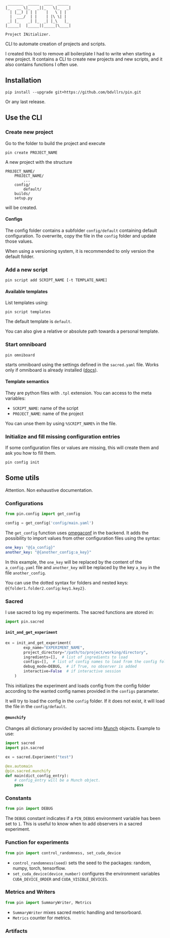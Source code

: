 ```
 _______  _____  ____  _____  
|_   __ \|_   _||_   \|_   _| 
  | |__) | | |    |   \ | |   
  |  ___/  | |    | |\ \| |   
 _| |_    _| |_  _| |_\   |_  
|_____|  |_____||_____|\____| 

Project INitializer.
```

CLI to automate creation of projects and scripts.

I created this tool to remove all boilerplate I had to write when
starting a new project. It contains a CLI to create new projects and 
new scripts, and it also contains functions I often use.

## Installation

```
pip install --upgrade git+https://github.com/bdvllrs/pin.git
```

Or any last release.

## Use the CLI

### Create new project

Go to the folder to build the project and execute
``` 
pin create PROJECT_NAME
```

A new project with the structure 
```
PROJECT_NAME/
    PROJECT_NAME/
        ...
    config/
        default/
    builds/
    setup.py
```

will be created.

#### Configs
The config folder contains a subfolder `config/default` containing default
configuration. To overwrite, copy the file in the `config` folder and
update those values.

When using a versioning system, it is recommended to only version the default
folder.

### Add a new script
```
pin script add SCRIPT_NAME [-t TEMPLATE_NAME]
```

#### Available templates
List templates using:
```
pin script templates
```

The default template is `default`.

You can also give a relative or absolute path towards a personal template.


### Start omniboard
```
pin omniboard
```
starts omniboard using the settings defined in the `sacred.yaml` file.
Works only if omniboard is already installed ([docs](https://vivekratnavel.github.io/omniboard/#/quick-start)).

#### Template semantics
They are python files with `.tpl` extension. You can access to the meta variables:
- `SCRIPT_NAME`: name of the script
- `PROJECT_NAME`: name of the project

You can unse them by using `%SCRIPT_NAME%` in the file.

### Initialize and fill missing configuration entries
If some configuration files or values are missing, this
will create them and ask you how to fill them.
```
pin config init
``` 

## Some utils
Attention. Non exhaustive documentation.


### Configurations
```python
from pin.config import get_config

config = get_config('config/main.yaml')
```

The `get_config` function uses [omegaconf](https://github.com/omry/omegaconf) in the backend.
It adds the possibility to import values from other
configuration files using the syntax:
```yaml
one_key: "@{a_config}"
another_key: "@{another_config:a_key}"
```
In this example, the `one_key` will be replaced by the content
of the `a_config.yaml` file and `another_key` will be replaced
by the key `a_key` in the file `another_config`.

You can use the dotted syntax for folders and nested keys: `@{folder1.folder2.config:key1.key2}`.

### Sacred
I use sacred to log my experiments. The sacred functions are stored in:
```python
import pin.sacred
```

#### `init_and_get_experiment`
```python
ex = init_and_get_experiment(
        exp_name="EXPERIMENT_NAME",
        project_directory="/path/to/project/working/directory",
        ingredients=[],  # list of ingredients to load
        configs=[],  # list of config names to load from the config folder
        debug_mode=DEBUG,  # if True, no observer is added
        interactive=False  # if interactive session
    )
```
This initializes the experiment and loads config from the config folder
according to the wanted config names provided in the `configs` parameter.

It will try to load the config in the `config` folder. If it does not exist, 
it will load the file in the `config/default`.

#### `@munchify`
Changes all dictionary provided by sacred into [Munch](https://github.com/Infinidat/munch) objects.
Example to use:
```python
import sacred
import pin.sacred

ex = sacred.Experiment("test")

@ex.automain
@pin.sacred.munchify
def main(dict_config_entry):
    # config_entry will be a Munch object.
    pass
```

### Constants
```python
from pin import DEBUG
```

The `DEBUG` constant indicates if a `PIN_DEBUG` environment variable has been set to `1`.
This is useful to know when to add observers in a sacred experiment.

### Function for experiments
```python
from pin import control_randomness, set_cuda_device
```

- `control_randomness(seed)` sets the seed to the packages: random, numpy, torch, tensorflow.
- `set_cuda_device(device_number)` configures the environment variables `CUDA_DEVICE_ORDER` and `CUDA_VISIBLE_DEVICES`.

### Metrics and Writers
```python
from pin import SummaryWriter, Metrics
```
- `SummaryWriter` mixes sacred metric handling and tensorboard.
- `Metrics` counter for metrics.

### Artifacts

